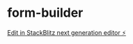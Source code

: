 # form-builder

[Edit in StackBlitz next generation editor ⚡️](https://stackblitz.com/~/github.com/mahesh529/form-builder)